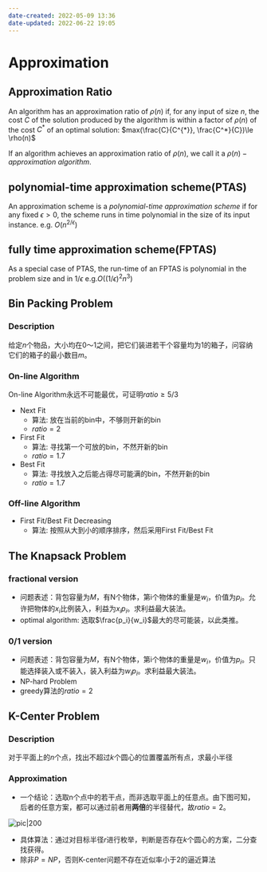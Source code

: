 ```yaml
---
date-created: 2022-05-09 13:36
date-updated: 2022-06-22 19:05
---
```


# Approximation

## Approximation Ratio

An algorithm has an approximation ratio of $\rho(n)$ if, for any input of size $n$, the cost $C$ of the solution produced by the algorithm is within a factor of $\rho(n)$ of the cost $C^{*}$ of an optimal solution: $max(\frac{C}{C^{*}}, \frac{C^*}{C})\le \rho(n)$

If an algorithm achieves an approximation ratio of $\rho(n)$, we call it a $\rho(n)-approximation\ algorithm$.

## polynomial-time approximation scheme(PTAS)

An approximation scheme is a _polynomial-time approximation scheme_ if for any fixed $\epsilon > 0$, the scheme runs in time polynomial in the size of its input instance. e.g. $O(n^{2/\epsilon})$

## fully time approximation scheme(FPTAS)

As a special case of PTAS, the run-time of an FPTAS is polynomial in the problem size and in $1/\epsilon$ e.g.$O((1/\epsilon)^2n^3)$

## Bin Packing Problem

### Description

给定$n$个物品，大小均在0～1之间，把它们装进若干个容量均为1的箱子，问容纳它们的箱子的最小数目$m$。

### On-line Algorithm

On-line Algorithm永远不可能最优，可证明$ratio\ge 5/3$

- Next Fit
	- 算法: 放在当前的bin中，不够则开新的bin
	- $ratio = 2$
- First Fit
	- 算法: 寻找第一个可放的bin，不然开新的bin
	- $ratio = 1.7$
- Best Fit
	- 算法: 寻找放入之后能占得尽可能满的bin，不然开新的bin
	- $ratio=1.7$

### Off-line Algorithm

- First Fit/Best Fit Decreasing
	- 算法: 按照从大到小的顺序排序，然后采用First Fit/Best Fit

## The Knapsack Problem

### fractional version

- 问题表述：背包容量为$M$，有N个物体，第i个物体的重量是$w_i$，价值为$p_i$。允许把物体的$x_i$比例装入，利益为$x_ip_i$。求利益最大装法。
- optimal algorithm: 选取$\frac{p_i}{w_i}$最大的尽可能装，以此类推。

### 0/1 version

- 问题表述：背包容量为$M$，有N个物体，第i个物体的重量是$w_i$，价值为$p_i$。只能选择装入或不装入，装入利益为$w_ip_i$。求利益最大装法。
- NP-hard Problem
- greedy算法的$ratio=2$

## K-Center Problem

### Description

对于平面上的$n$个点，找出不超过$k$个圆心的位置覆盖所有点，求最小半径

### Approximation

- 一个结论：选取n个点中的若干点，而非选取平面上的任意点。由下图可知，后者的任意方案，都可以通过前者用**两倍**的半径替代，故$ratio = 2$。

![pic|200](https://zerokei-imgurl.oss-cn-hangzhou.aliyuncs.com/img/20220622190111.png)

- 具体算法：通过对目标半径$r$进行枚举，判断是否存在$k$个圆心的方案，二分查找获得。
- 除非$P=NP$，否则K-center问题不存在近似率小于2的逼近算法
